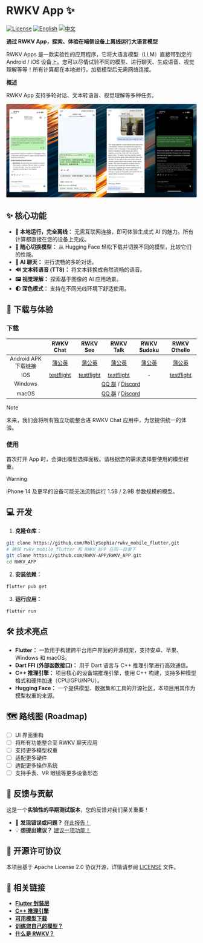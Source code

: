 # RWKV App ✨

[![License](https://img.shields.io/badge/License-Apache%202.0-blue.svg)](LICENSE)
[![English](https://img.shields.io/badge/README-English-blue.svg)](./README.md)
[![中文](https://img.shields.io/badge/README-中文-blue.svg)](./README.zh.md)

**通过 RWKV App，探索、体验在端侧设备上离线运行大语言模型**

RWKV Apps 是一款实验性的应用程序，它将大语言模型（LLM）直接带到您的 Android / iOS 设备上。您可以尽情试验不同的模型、进行聊天、生成语音、视觉理解等等！所有计算都在本地进行，加载模型后无需网络连接。

**概述**

RWKV App 支持多轮对话、文本转语音、视觉理解等多种任务。

![RWKV App 截图](.github/images/readme/gallery.png)

## ✨ 核心功能

- **📱 本地运行，完全离线：** 无需互联网连接，即可体验生成式 AI 的魅力。所有计算都直接在您的设备上完成。
- **🤖 随心切换模型：** 从 Hugging Face 轻松下载并切换不同的模型，比较它们的性能。
- **💬 AI 聊天：** 进行流畅的多轮对话。
- **🔊 文本转语音 (TTS)：** 将文本转换成自然流畅的语音。
- **🖼️ 视觉理解：** 探索基于图像的 AI 应用场景。
- **🌓 深色模式：** 支持在不同光线环境下舒适使用。

## 🧭 下载与体验

### 下载

<table>
<thead>
<tr>
<th style="text-align: center;"></th>
<th style="text-align: center;">RWKV Chat</th>
<th style="text-align: center;">RWKV See</th>
<th style="text-align: center;">RWKV Talk</th>
<th style="text-align: center;">RWKV Sudoku</th>
<th style="text-align: center;">RWKV Othello</th>
</tr>
</thead>
<tbody>
<tr>
<td style="text-align: center;">Android APK 下载链接</td>
<td style="text-align: center;"><a href="https://www.pgyer.com/rwkvchat">蒲公英</a></td>
<td style="text-align: center;"><a href="https://www.pgyer.com/rwkv-see">蒲公英</a></td>
<td style="text-align: center;"><a href="https://www.pgyer.com/rwkv-see">蒲公英</a></td>
<td style="text-align: center;"><a href="https://www.pgyer.com/rwkv-sudoku">蒲公英</a></td>
<td style="text-align: center;"><a href="https://www.pgyer.com/rwkv-othello">蒲公英</a></td>
</tr>
<tr>
<td style="text-align: center;">iOS</td>
<td style="text-align: center;"><a href="https://testflight.apple.com/join/DaMqCNKh">testflight</a></td>
<td style="text-align: center;"><a href="https://testflight.apple.com/join/vAjawMJc">testflight</a></td>
<td style="text-align: center;"><a href="https://testflight.apple.com/join/mfsdWS4b">testflight</a></td>
<td style="text-align: center;">-</td>
<td style="text-align: center;"><a href="https://testflight.apple.com/join/f5SVf76c">testflight</a></td>
</tr>
<tr>
<td style="text-align: center;" rowspan="2">Windows</td>
<td style="text-align: center;" colspan="5" rowspan="2"><a href="https://qm.qq.com/q/y0gOHcguty">QQ 群</a> / <a href="https://discord.gg/8NvyXcAP5W">Discord</a></td>
</tr>
<tr></tr>
<tr>
<td style="text-align: center;" rowspan="2">macOS</td>
<td style="text-align: center;" colspan="5" rowspan="2"><a href="https://qm.qq.com/q/y0gOHcguty">QQ 群</a> / <a href="https://discord.gg/8NvyXcAP5W">Discord</a></td>
</tr>
<tr></tr>
</tbody>
</table>

> [!NOTE]
> 未来，我们会将所有独立功能整合进 RWKV Chat 应用中，为您提供统一的体验。

### 使用

首次打开 App 时，会弹出模型选择面板。请根据您的需求选择要使用的模型权重。

> [!WARNING]
> iPhone 14 及更早的设备可能无法流畅运行 1.5B / 2.9B 参数规模的模型。

## 💻 开发

1. **克隆仓库：**

```bash
git clone https://github.com/MollySophia/rwkv_mobile_flutter.git
# 确保 rwkv_mobile_flutter 和 RWKV_APP 在同一目录下
git clone https://github.com/RWKV-APP/RWKV_APP.git
cd RWKV_APP
```

2. **安装依赖：**

```bash
flutter pub get
```

3. **运行应用：**

```bash
flutter run
```

## 🛠️ 技术亮点

- **Flutter：** 一款用于构建跨平台用户界面的开源框架，支持安卓、苹果、Windows 和 macOS。
- **Dart FFI (外部函数接口)：** 用于 Dart 语言与 C++ 推理引擎进行高效通信。
- **C++ 推理引擎：** 项目核心的设备端推理引擎，使用 C++ 构建，支持多种模型格式和硬件加速（CPU/GPU/NPU）。
- **Hugging Face：** 一个提供模型、数据集和工具的开源社区，本项目用其作为模型权重的来源。

## 🗺️ 路线图 (Roadmap)

- [ ] UI 界面重构
- [ ] 将所有功能整合至 RWKV 聊天应用
- [ ] 支持更多模型权重
- [ ] 适配更多硬件
- [ ] 适配更多操作系统
- [ ] 支持手表、VR 眼镜等更多设备形态

## 🤝 反馈与贡献

这是一个**实验性的早期测试版本**，您的反馈对我们至关重要！

- 🐞 **发现错误或问题？** [在此报告！](https://github.com/RWKV-APP/RWKV_APP/issues/new?assignees=&labels=bug&template=bug_report.md&title=%5BBUG%5D)
- 💡 **想提出建议？** [建议一项功能！](https://github.com/RWKV-APP/RWKV_APP/issues/new?assignees=&labels=enhancement&template=feature_request.md&title=%5BFEATURE%5D)

## 📄 开源许可协议

本项目基于 Apache License 2.0 协议开源，详情请参阅 [LICENSE](LICENSE) 文件。

## 🔗 相关链接

- [**Flutter 封装层**](https://github.com/MollySophia/rwkv_mobile_flutter)
- [**C++ 推理引擎**](https://github.com/MollySophia/rwkv-mobile)
- [**可用模型下载**](https://huggingface.co/mollysama/rwkv-mobile-models/tree/main)
- [**训练您自己的模型？**](https://github.com/RWKV-Vibe/RWKV-LM-V7)
- [**什么是 RWKV？**](https://rwkv.cn/)
